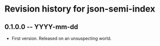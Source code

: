 # Revision history for json-semi-index

## 0.1.0.0 -- YYYY-mm-dd

* First version. Released on an unsuspecting world.
